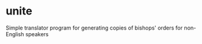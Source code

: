 # unite
Simple translator program for generating copies of bishops' orders for non-English speakers
